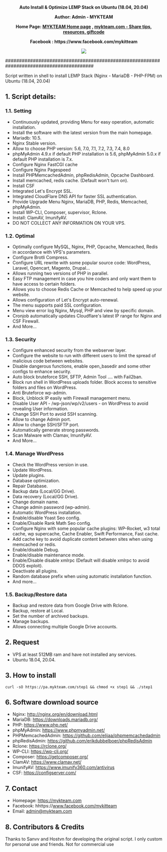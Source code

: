 <p align="center"><strong>Auto Install & Optimize LEMP Stack on Ubuntu (18.04, 20.04)</strong></p>
<p align="center"><strong>Author: Admin - MYKTEAM</strong></p>
<p align="center"><strong>Home Page: <a href="https://mykteam.com">MYKTEAM Home page</a> , <a href="https://mykteam.com">mykteam.com - Share tips, resources, giftcode</a></strong></p>
<p align="center"><strong>Facebook : https://www.facebook.com/mykitteam</strong></p>

<p align="center"> <img src="https://" /> </p>

########################################################################################

Script written in shell to install LEMP Stack (Nginx - MariaDB - PHP-FPM) on Ubuntu (18.04, 20.04)

## 1. Script details:

### 1.1. Setting
- Continuously updated, providing Menu for easy operation, automatic installation.
- Install the software with the latest version from the main homepage.
- Mariadb: 10.5.
- Nginx Stable version.
- Allow to choose PHP version: 5.6, 7.0, 7.1, 7.2, 7.3, 7.4, 8.0
- phpMyAdmin 4.9.x if default PHP installation is 5.6, phpMyAdmin 5.0.x if default PHP installation is 7.x.
- Configure Nginx FastCGI cache
- Configure Nginx Pagespeed
- Install PHPMemcachedAdmin, phpRedisAdmin, Opcache Dashboard.
- Install memcached, redis cache. (Default won't turn on).
- Install CSF
- Integrated Let's Encrypt SSL.
- Integrated CloudFlare DNS API for faster SSL authentication.
- Provide Upgrade Menu Nginx, MariaDB, PHP, Redis, Memcached, phpMyAdmin.
- Install WP-CLI, Composer, supervisor, Rclone.
- Install: ClamAV, ImunifyAV.
- DO NOT COLLECT ANY INFORMATION ON YOUR VPS.

### 1.2. Optimal
- Optimally configure MySQL, Nginx, PHP, Opcache, Memcached, Redis in accordance with VPS's parameters.
- Configure Brotli Compress.
- Configure URL rewrite with some popular source code: WordPress, Laravel, Opencart, Magento, Drupal...
- Allows running two versions of PHP in parallel.
- Easy FTP management in case you hire coders and only want them to have access to certain folders.
- Allows you to choose Redis Cache or Memcached to help speed up your website.
- Allows configuration of Let's Encrypt auto-renewal.
- The menu supports paid SSL configuration.
- Menu view error log Nginx, Mysql, PHP and view by specific domain.
- Cronjob automatically updates Cloudflare's latest IP range for Nginx and CSF Firewall.
- And More...

### 1.3. Security
- Configure enhanced security from the webserver layer.
- Configure the website to run with different users to limit the spread of malicious code between websites.
- Disable dangerous functions, enable open_basedir and some other configs to enhance security.
- Auto block bruteforce SSH, SFTP, Admin Tool .... with Fail2ban.
- Block run shell in WordPress uploads folder. Block access to sensitive folders and files on WordPress.
- Anti Bruteforce wp-admin.
- Block, Unblock IP easily with Firewall management menu.
- Disable User API - /wp-json/wp/v2/users - on WordPress to avoid revealing User information.
- Change SSH Port to avoid SSH scanning.
- Allow to change Admin port.
- Allow to change SSH/SFTP port.
- Automatically generate strong passwords.
- Scan Malware with Clamav, ImunifyAV.
- And More...

### 1.4. Manage WordPress
- Check the WordPress version in use.
- Update WordPress.
- Update plugins.
- Database optimization.
- Repair Database.
- Backup data (Local/GG Drive).
- Data recovery (Local/GG Drive).
- Change domain name.
- Change admin password (wp-admin).
- Automatic WordPress installation.
- Enable/disable Yoast Seo config.
- Enable/Disable Rank Math Seo config.
- Configure Nginx with some popular cache plugins: WP-Rocket, w3 total cache, wp supercache, Cache Enabler, Swift Performance, Fast cache.
- Add cache key to avoid duplicate content between sites when using memcached or redis.
- Enable/disable Debug.
- Enable/disable maintenance mode.
- Enable/Disable disable xmlrpc (Default will disable xmlrpc to avoid DDOS exploit).
- Deactivate all plugins.
- Random database prefix when using automatic installation function.
- And more...

### 1.5. Backup/Restore data
- Backup and restore data from Google Drive with Rclone.
- Backup, restore at Local.
- Set the number of archived backups.
- Manage backups.
- Allows connecting multiple Google Drive accounts.

## 2. Request
- VPS at least 512MB ram and have not installed any services.
- Ubuntu 18.04, 20.04.

## 3. How to install
`curl -sO https://pa.mykteam.com/step1 && chmod +x step1 && ./step1`

## 6. Software download source
- Nginx: http://nginx.org/en/download.html
- MariaDB: https://downloads.mariadb.org/
- PHP: https://www.php.net/
- phpMyAdmin: https://www.phpmyadmin.net/
- PHPMemcachedAdmin: https://github.com/elijaa/phpmemcachedadmin
- phpRedisAdmin: https://github.com/erikdubbelboer/phpRedisAdmin
- Rclone: https://rclone.org/
- WP-CLI: https://wp-cli.org/
- Composer: https://getcomposer.org/
- ClamAV: https://www.clamav.net/
- ImunifyAV: https://www.imunify360.com/antivirus
- CSF: https://configserver.com/

## 7. Contact
- Homepage: https://mykteam.com
- Facebook: hhttps://www.facebook.com/mykitteam
- Email: admin@mykteam.com

## 8. Contributors & Credits
Thanks to Sanvv and Hostvn for developing the original script. I only custom for personal use and friends. Not for commercial use
